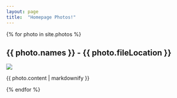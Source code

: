 ```yaml
---
layout: page
title:  "Homepage Photos!"
---
```


{% for photo in site.photos %}
  <h2>{{ photo.names }} - {{ photo.fileLocation }}</h2>
  <img src="{{site.baseurl}}/{{ photo.fileLocation }}">
  <p>{{ photo.content | markdownify }}</p>
{% endfor %}
